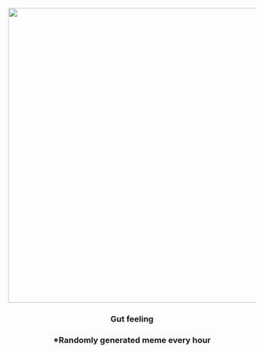 <p align="center">
        <img src="https://i.redd.it/j2ei06b6z41a1.jpg" width="600" height="600">
        </p>
        <h3 align="center">Gut feeling</h3>
        <h3 align="center">*Randomly generated meme every hour</h3>
    
